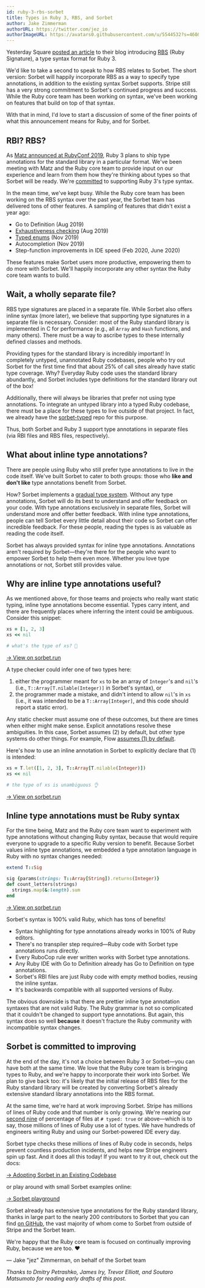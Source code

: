 ```yaml
---
id: ruby-3-rbs-sorbet
title: Types in Ruby 3, RBS, and Sorbet
author: Jake Zimmerman
authorURL: https://twitter.com/jez_io
authorImageURL: https://avatars0.githubusercontent.com/u/5544532?s=460&v=4
---
```


Yesterday Square [posted an article][introducing-rbs] to their blog introducing [RBS][rbs] (Ruby Signature), a type syntax format for Ruby 3.

We'd like to take a second to speak to how RBS relates to Sorbet. The short version: Sorbet will happily incorporate RBS as a way to specify type annotations, in addition to the existing syntax Sorbet supports. Stripe still has a very strong commitment to Sorbet's continued progress and success. While the Ruby core team has been working on syntax, we've been working on features that build on top of that syntax.

With that in mind, I'd love to start a discussion of some of the finer points of what this announcement means for Ruby, and for Sorbet.

[introducing-rbs]: https://developer.squareup.com/blog/the-state-of-ruby-3-typing/
[rbs]: https://github.com/ruby/rbs

<!--truncate-->

## RBI? RBS?

As [Matz announced at RubyConf 2019][rubyconf-2019], Ruby 3 plans to ship type annotations for the standard library in a particular format. We've been meeting with Matz and the Ruby core team to provide input on our experience and learn from them how they're thinking about types so that Sorbet will be ready. We're [committed][faq-migration] to supporting Ruby 3's type syntax.

[rubyconf-2019]: https://youtu.be/2g9R7PUCEXo?t=2076
[faq-migration]: https://sorbet.org/docs/faq#when-ruby-3-gets-types-what-will-the-migration-plan-look-like

In the mean time, we've kept busy. While the Ruby core team has been working on the RBS syntax over the past year, the Sorbet team has delivered tons of other features. A sampling of features that didn't exist a year ago:

- Go to Definition (Aug 2019)
- [Exhaustiveness checking](/docs/exhaustiveness) (Aug 2019)
- [Typed enums](/docs/tenum) (Nov 2019)
- Autocompletion (Nov 2019)
- Step-function improvements in IDE speed (Feb 2020, June 2020)

These features make Sorbet users more productive, empowering them to do more with Sorbet. We'll happily incorporate any other syntax the Ruby core team wants to build.

## Wait, a wholly separate file?

RBS type signatures are placed in a separate file. While Sorbet also offers inline syntax (more later), we believe that supporting type signatures in a separate file is necessary. Consider: most of the Ruby standard library is implemented in C for performance (e.g., all `Array` and `Hash` functions, and many others). There must be a way to ascribe types to these internally defined classes and methods.

Providing types for the standard library is incredibly important! In completely untyped, unannotated Ruby codebases, people who try out Sorbet for the first time find that about 25% of call sites already have static type coverage. Why? Everyday Ruby code uses the standard library abundantly, and Sorbet includes type definitions for the standard library out of the box!

Additionally, there will always be libraries that prefer not using type annotations. To integrate an untyped library into a typed Ruby codebase, there must be a place for these types to live outside of that project. In fact, we already have the [sorbet-typed] repo for this purpose.

[sorbet-typed]: https://github.com/sorbet/sorbet-typed

Thus, both Sorbet and Ruby 3 support type annotations in separate files (via RBI files and RBS files, respectively).

## What about inline type annotations?

There are people using Ruby who still prefer type annotations to live in the code itself. We've built Sorbet to cater to both groups: those who **like and don't like** type annotations benefit from Sorbet.

How? Sorbet implements a [gradual type system]. Without any type annotations, Sorbet will do its best to understand and offer feedback on your code. With type annotations exclusively in separate files, Sorbet will understand more and offer better feedback. With inline type annotations, people can tell Sorbet every little detail about their code so Sorbet can offer incredible feedback. For these people, reading the types is as valuable as reading the code itself.

[gradual type system]: /docs/gradual

Sorbet has always provided syntax for inline type annotations. Annotations aren't required by Sorbet—they're there for the people who want to empower Sorbet to help them even more. Whether you love type annotations or not, Sorbet still provides value.

## Why are inline type annotations useful?

As we mentioned above, for those teams and projects who really want static typing, inline type annotations become essential. Types carry intent, and there are frequently places where inferring the intent could be ambiguous. Consider this snippet:

```ruby
xs = [1, 2, 3]
xs << nil

# what's the type of xs? 🤔
```

[→ View on sorbet.run](https://sorbet.run/#%23%20typed%3A%20true%0A%0Axs%20%3D%20%5B1%2C%202%2C%203%5D%0Axs%20%3C%3C%20nil)

A type checker could infer one of two types here:

1. either the programmer meant for `xs` to be an array of `Integer`'s and `nil`'s (i.e., `T::Array[T.nilable(Integer)]` in Sorbet's syntax), or
2. the programmer made a mistake, and didn't intend to allow `nil`'s in `xs` (i.e., it was intended to be a `T::Array[Integer]`, and this code should report a static error).

Any static checker must assume one of these outcomes, but there are times when either might make sense. Explicit annotations resolve these ambiguities. In this case, Sorbet assumes (2) by default, but other type systems do other things. For example, Flow [assumes (1) by default][flow-example].

[flow-example]: https://flow.org/try/#0MYewdgzgLgBAHhGBeGBtAjAGhgJmwZgF0BuAKAQDoAHAVwgAsAKMGgG1YEpig

Here's how to use an inline annotation in Sorbet to explicitly declare that (1) is intended:

```ruby
xs = T.let([1, 2, 3], T::Array[T.nilable(Integer)])
xs << nil

# the type of xs is unambiguous 👌
```

<a href="https://sorbet.run/#%23%20typed%3A%20true%0A%0Axs%20%3D%20T.let(%5B1%2C%202%2C%203%5D%2C%20T%3A%3AArray%5BT.nilable(Integer)%5D)%0Axs%20%3C%3C%20nil">→ View on sorbet.run</a>

## Inline type annotations must be Ruby syntax

For the time being, Matz and the Ruby core team want to experiment with type annotations without changing Ruby syntax, because that would require everyone to upgrade to a specific Ruby version to benefit. Because Sorbet values inline type annotations, we embedded a type annotation language in Ruby with no syntax changes needed:

```ruby
extend T::Sig

sig {params(strings: T::Array[String]).returns(Integer)}
def count_letters(strings)
  strings.map(&:length).sum
end
```

<a href="https://sorbet.run/#%23%20typed%3A%20true%0A%0Aextend%20T%3A%3ASig%0A%0Asig%20%7Bparams(strings%3A%20T%3A%3AArray%5BString%5D).returns(Integer)%7D%0Adef%20count_letters(strings)%0A%20%20strings.map(%26%3Alength).sum%0Aend">→ View on sorbet.run</a>

Sorbet's syntax is 100% valid Ruby, which has tons of benefits!

- Syntax highlighting for type annotations already works in 100% of Ruby editors.
- There's no transpiler step required—Ruby code with Sorbet type annotations runs directly.
- Every RuboCop rule ever written works with Sorbet type annotations.
- Any Ruby IDE with Go to Definition already has Go to Definition on type annotations.
- Sorbet's RBI files are just Ruby code with empty method bodies, reusing the inline syntax.
- It's backwards compatible with all supported versions of Ruby.

The obvious downside is that there are prettier inline type annotation syntaxes that are not valid Ruby. The Ruby grammar is not so complicated that it couldn't be changed to support type annotations. But again, this syntax does so well **because** it doesn't fracture the Ruby community with incompatible syntax changes.

## Sorbet is committed to improving

At the end of the day, it's not a choice between Ruby 3 or Sorbet—you can have both at the same time. We love that the Ruby core team is bringing types to Ruby, and we're happy to incorporate their work into Sorbet. We plan to give back too: it's likely that the initial release of RBS files for the Ruby standard library will be created by converting Sorbet's already extensive standard library annotations into the RBS format.

At the same time, we're hard at work improving Sorbet. Stripe has millions of lines of Ruby code and that number is only growing. We're nearing our [second nine] of percentage of files at `# typed: true` or above—which is to say, those millions of lines of Ruby use a lot of types. We have hundreds of engineers writing Ruby and using our Sorbet-powered IDE every day.

[second nine]: https://en.wikipedia.org/wiki/High_availability#Percentage_calculation

Sorbet type checks these millions of lines of Ruby code in seconds, helps prevent countless production incidents, and helps new Stripe engineers spin up fast. And it does all this today! If you want to try it out, check out the docs:

[→ Adopting Sorbet in an Existing Codebase](https://sorbet.org/docs/adopting)

or play around with small Sorbet examples online:

[→ Sorbet playground](https://sorbet.run)

Sorbet already has extensive type annotations for the Ruby standard library, thanks in large part to the nearly 200 contributors to Sorbet that you can find [on GitHub][contributors], the vast majority of whom come to Sorbet from outside of Stripe and the Sorbet team.

[contributors]: https://github.com/sorbet/sorbet/graphs/contributors

We're happy that the Ruby core team is focused on continually improving Ruby, because we are too. ❤️

— Jake "jez" Zimmerman, on behalf of the Sorbet team

_Thanks to Dmitry Petrashko, James Iry, Trevor Elliott, and Soutaro Matsumoto for reading early drafts of this post._
